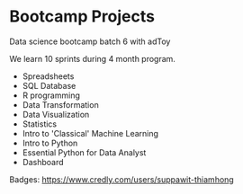 # Bootcamp Projects

Data science bootcamp batch 6 with adToy

We learn 10 sprints during 4 month program.

- Spreadsheets
- SQL Database
- R programming
- Data Transformation
- Data Visualization
- Statistics
- Intro to 'Classical' Machine Learning
- Intro to Python
- Essential Python for Data Analyst
- Dashboard

Badges:
https://www.credly.com/users/suppawit-thiamhong

